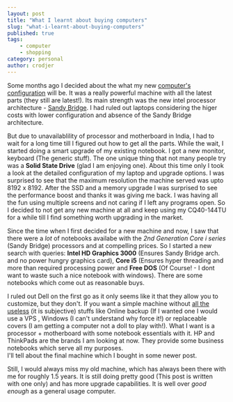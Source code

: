 ```yaml
---
layout: post
title: "What I learnt about buying computers"
slug: "what-i-learnt-about-buying-computers"
published: true
tags:
    - computer
    - shopping
category: personal
author: crodjer
---
```


Some months ago I decided about the what my new [computer's configuration](http://j.mp/o043VH)
will be. It was a really powerful machine with all the latest
parts (they still are latest!). Its main strength was the new intel processor
architecture - [Sandy Bridge](http://j.mp/qbjSyR). I had ruled out laptops
considering the higer costs with lower configuration and absence of the Sandy
Bridge architecture.

But due to unavailablility of processor and motherboard in India, I had to wait
for a long time till I figured out how to get all the parts. While the wait, I
started doing a smart upgrade of my existing notebook. I got a new monitor,
keyboard (The generic stuff). The one unique thing that not many people try was
a **Solid State Drive** (glad I am enjoying one). About this time only I took
a look at the detailed configuration of my laptop and upgrade options. I was
surprised to see that the maximum resolution the machine served was upto
8192 x 8192. After the SSD and a memory upgrade I was surprised to see the
performance boost and thanks it was giving me back. I was having all the fun
using multiple screens and not caring if I left any programs open. So I decided
to not get any new machine at all and keep using my CQ40-144TU for a while till
I find something worth upgrading in the market.

Since the time when I first decided for a new machine and now, I saw that there
were a *lot* of notebooks availabe with the *2nd Generation Core i series*
(Sandy Bridge) processors and at compelling prices. So I started a new search
with queries: **Intel HD Graphics 3000** (Ensures Sandy Bridge arch. and no
power hungry graphics card), **Core i5** (Ensures hyper threading and more than
required processing power and **Free DOS** (Of Course! - I dont want to waste
such a nice notebook with windows). There are some notebooks which come out
as reasonable buys.

I ruled out Dell on the first go as it only seems like it that they allow you
to customize, but they don't. If you want a simple machine without [all the
useless](http://j.mp/o7Zb36) (it is subjective) stuffs like Online backup (If I
wanted one I would use a VPS , Windows (I can't understand why force it!) or
replaceable covers (I am getting a computer not a doll to play with!). What I
want is a processor + motherboard with some notebook essentials with it. HP and
ThinkPads are the brands I am looking at now. They provide some business
notebooks which serve all my purposes.  
I'll tell about the final machine which I bought in some newer post.

Still, I would always miss my old machine, which has always been there with me
for roughly 1.5 years. It is still doing pretty good (This post is written with
one only) and has more upgrade capabilities. It is well over *good enough* as a
general usage computer.
